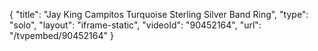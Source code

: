 {
    "title": "Jay King Campitos Turquoise Sterling Silver Band Ring",
    "type": "solo",
    "layout": "iframe-static",
    "videoId": "90452164",
    "url": "\/tvpembed\/90452164"
}